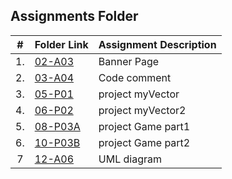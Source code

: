 ##  Assignments Folder

|   #   | Folder Link | Assignment Description |
| :---: | ----------- | ---------------------- |
|   1.  |   [02-A03](https://github.com/PRATMG/Assignments/tree/main/02-A03)|     Banner Page                   |
|   2.  |   [03-A04](https://github.com/PRATMG/2143-OOP-Tamang/tree/main/Assignment/03-A04)|     Code comment                   |
|   3.  |   [05-P01](https://github.com/PRATMG/2143-OOP-Tamang/tree/main/Assignment/05-P01)| project myVector |
|4.     |   [06-P02](https://github.com/PRATMG/2143-OOP-Tamang/tree/main/Assignment/06-P02)| project myVector2 |
|5.     |   [08-P03A](https://github.com/PRATMG/2143-OOP-Tamang/tree/main/Assignment/08-P03A)| project Game part1 |
|6.     |   [10-P03B](https://github.com/PRATMG/2143-OOP-Tamang/tree/main/Assignment/P03B)| project Game part2 |
| 7     | [12-A06](https://github.com/PRATMG/2143-OOP-Tamang/tree/250d6f4b6e59ba9b34c4378ec84a5a9244e19fdc/Assignment/A06)  | UML diagram |

